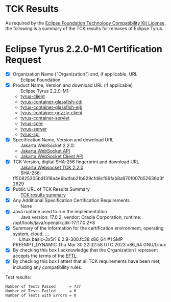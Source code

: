 TCK Results
===========

 As required by the
[Eclipse Foundation Technology Compatibility Kit License](https://www.eclipse.org/legal/tck.php),
the following is a summary of the TCK results for releases of Eclipse Tyrus.

 # Eclipse Tyrus 2.2.0-M1 Certification Request

 - [x] Organization Name ("Organization") and, if applicable, URL<br/>
 &nbsp;&nbsp;&nbsp;&nbsp;&nbsp; Eclipse Foundation
 - [x] Product Name, Version and download URL (if applicable)<br/>
&nbsp;&nbsp;&nbsp;&nbsp;&nbsp; Eclipse Tyrus 2.2.0-M1:
   * [tyrus-client](https://jakarta.oss.sonatype.org/content/repositories/staging/org/glassfish/tyrus/tyrus-client/2.2.0-M1/tyrus-client-2.2.0-M1.jar)
   * [tyrus-container-glassfish-cdi](https://jakarta.oss.sonatype.org/content/repositories/staging/org/glassfish/tyrus/tyrus-container-glassfish-cdi/2.2.0-M1/tyrus-container-glassfish-cdi-2.2.0-M1.jar)
   * [tyrus-container-glassfish-ejb](https://jakarta.oss.sonatype.org/content/repositories/staging/org/glassfish/tyrus/tyrus-container-glassfish-ejb/2.1.0-M3/tyrus-container-glassfish-ejb-2.2.0-M1.jar)
   * [tyrus-container-grizzly-client](https://jakarta.oss.sonatype.org/content/repositories/staging/org/glassfish/tyrus/tyrus-container-grizzly-client/2.2.0-M1/tyrus-container-grizzly-client-2.2.0-M1.jar)
   * [tyrus-container-servlet](https://jakarta.oss.sonatype.org/content/repositories/staging/org/glassfish/tyrus/tyrus-container-servlet/2.2.0-M1/tyrus-container-servlet-2.2.0-M1.jar)
   * [tyrus-core](https://jakarta.oss.sonatype.org/content/repositories/staging/org/glassfish/tyrus/tyrus-core/2.2.0-M1/tyrus-core-2.2.0-M1.jar)
   * [tyrus-server](https://jakarta.oss.sonatype.org/content/repositories/staging/org/glassfish/tyrus/tyrus-server/2.2.0-M1/tyrus-server-2.2.0-M1.jar)
   * [tyrus-spi](https://jakarta.oss.sonatype.org/content/repositories/staging/org/glassfish/tyrus/tyrus-spi/2.2.0-M1/tyrus-spi-2.2.0-M1.jar)
- [x] Specification Name, Version and download URL<br/>
 &nbsp;&nbsp;&nbsp;&nbsp;&nbsp; Jakarta WebSocket 2.2.0:
   * [Jakarta WebSocket API](https://jakarta.oss.sonatype.org/content/repositories/staging/jakarta/websocket/jakarta.websocket-api/2.2.0/jakarta.websocket-api-2.2.0.jar)
   * [Jakarta WebSocket Client API](https://jakarta.oss.sonatype.org/content/repositories/staging/jakarta/websocket/jakarta.websocket-client-api/2.2.0/jakarta.websocket-client-api-2.2.0.jar)
- [x] TCK Version, digital SHA-256 fingerprint and download URL<br/>
 &nbsp;&nbsp;&nbsp;&nbsp;&nbsp; [Jakarta Websocket TCK 2.2.0](https://www.eclipse.org/downloads/download.php?file=/ee4j/jakartaee-tck/jakartaee11/staged/eftl/jakarta-websocket-tck-2.2.0.zip)<br/>
 &nbsp;&nbsp;&nbsp;&nbsp;&nbsp; SHA-256: ff50825305bd1318a4e6bdfab21b829cfd8cf89fab8a970f007b52636d3f2629
- [x] Public URL of TCK Results Summary<br/>
 &nbsp;&nbsp;&nbsp;&nbsp;&nbsp; [TCK results summary](eclipse-tyrus-2.2.0-M1-jdk17-summary)
- [x] Any Additional Specification Certification Requirements<br/>
&nbsp;&nbsp;&nbsp;&nbsp;&nbsp; None
- [x] Java runtime used to run the implementation<br/>
&nbsp;&nbsp;&nbsp;&nbsp;&nbsp; Java version: 17.0.2, vendor: Oracle Corporation, runtime: /opt/tools/java/openjdk/jdk-17/17.0.2+8
- [x] Summary of the information for the certification environment, operating system, cloud, ...<br/>
&nbsp;&nbsp;&nbsp;&nbsp;&nbsp;Linux basic-3x5r1 6.2.9-300.fc38.x86_64 #1 SMP PREEMPT_DYNAMIC Thu Mar 30 22:32:58 UTC 2023 x86_64 GNU/Linux
- [x] By checking this box I acknowledge that the Organization I represent accepts the terms of the [EFTL](https://www.eclipse.org/legal/tck.php).
- [x] By checking this box I attest that all TCK requirements have been met, including any compatibility rules.

 Test results:

 ```
Number of Tests Passed      = 737
Number of Tests Failed      = 0
Number of Tests with Errors = 0
```
